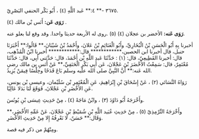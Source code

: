 ٣٦٧٥ -** ٤:** عَبد اللَّهِ (٤) ، أَبُو بَكْر الحنفي البَصْرِيّ.

**رَوَى عَن:** أَنَس بْن مالك (٤) .

**رَوَى عَنه:** الأخضر بن عجلان (٤) (٥) .روى له الأربعة حديثا واحدا. وقد وقع لنا بعلو عنه.

أخبرنا بِهِ أَبُو الْحَسَنِ بْنُ الْبُخَارِيِّ، وأَبُو الْغَنَائِمِ بْنُ عَلانَ، وأَحْمَدُ بْنُ شَيْبَانَ،** قَالُوا:** أَخْبَرَنَا حنبل، قال أخبرنا ابن الحصين،************ قال:************ أخبرنا ابْنُ الْمُذْهِب، قال: أخبرنا القَطِيعِيّ، قال: (١) : حَدَّثَنَا عَبد اللَّهِ بْن أَحْمَدَ، قال: حَدَّثني أَبِي، قال: حَدَّثَنَا مُعْتَمِرٌ، قال: سَمِعْتُ الأَخْضَرَ بْنَ عَجْلانَ، عَن أَبِي بَكْرٍ الْحَنَفِيِّ،** عَنْ أَنَسِ بن مالك رضي الله عَنه:** أَنَّ النَّبِيَّ صلى الله عليه وسلم بَاعَ قَدَحًا وحِلْسًا فِيمَنْ يُزِيدُ.

رَوَاهُ النَّسَائي (٢) ، عَنْ إِسْحَاقَ بْنِ إِبْرَاهِيمَ، عَنِ الْمُعْتَمِرِ بْن سُلَيْمان، وعيسى بْن يونس، عَنِ الأَخْضَرِ بْنِ عَجْلانَ، فَوَقَعَ لَنَا بَدَلا عَالِيًا.

وأَخْرَجَهُ أَبُو دَاوُدَ (٣) ، وابْنُ مَاجَهْ (٤) ، مِنْ حَدِيثِ عِيسَى بْنِ يُونُسَ.

وأَخْرَجَهُ التِّرْمِذِيّ (٥) ، مِنْ حَدِيثِ عُبَيد اللَّهِ بْنِ شُمَيْطِ بْنِ عَجْلانَ، عَنْ عَمِّهِ الأَخْضَرِ،** وَقَال:** حَسَنٌ، لا نَعْرِفُهُ إِلا مِنْ حَدِيثِ الأَخْضَرِ.

ومِنْهُمْ من ذكر فيه قصة.